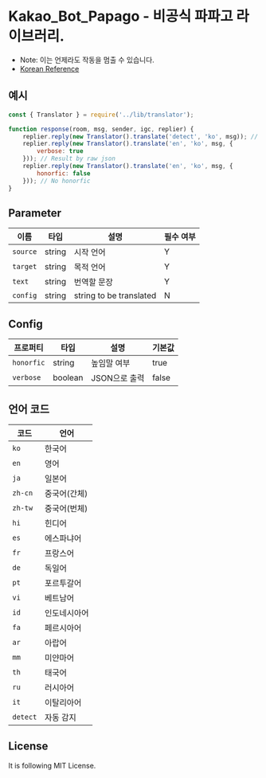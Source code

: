 # Kakao_Bot_Papago - 비공식 파파고 라이브러리.
- Note: 이는 언제라도 작동을 멈출 수 있습니다.
- [Korean Reference](./README.ko.md)

## 예시
```javascript
const { Translator } = require('../lib/translator');

function response(room, msg, sender, igc, replier) {
    replier.reply(new Translator().translate('detect', 'ko', msg)); // Only result
    replier.reply(new Translator().translate('en', 'ko', msg, {
        verbose: true
    })); // Result by raw json
    replier.reply(new Translator().translate('en', 'ko', msg, {
        honorfic: false
    })); // No honorfic
}

```
## Parameter
| 이름 | 타입 | 설명 | 필수 여부 |
|----|----|----|----|
| `source` | string | 시작 언어 | Y |
| `target` | string | 목적 언어 | Y |
| `text` | string | 번역할 문장 | Y |
| `config` | string | string to be translated | N |
## Config
| 프로퍼티 | 타입 | 설명 | 기본값 |
|----|----|----|----|
| `honorfic` | string | 높임말 여부 | true |
| `verbose` | boolean | JSON으로 출력 | false |
## 언어 코드
| 코드 | 언어 |
|----|----|
| `ko` | 한국어 |
| `en` | 영어 |
| `ja` | 일본어 |
| `zh-cn` | 중국어(간체) |
| `zh-tw` | 중국어(번체) |
| `hi` | 힌디어 |
| `es` | 에스파냐어 |
| `fr` | 프랑스어 |
| `de` | 독일어 |
| `pt` | 포르투갈어 |
| `vi` | 베트남어 |
| `id` | 인도네시아어 |
| `fa` | 페르시아어 |
| `ar` | 아랍어 |
| `mm` | 미얀마어 |
| `th` | 태국어 |
| `ru` | 러시아어 |
| `it` | 이탈리아어 |
| `detect` | 자동 감지 |
## License
It is following MIT License.

